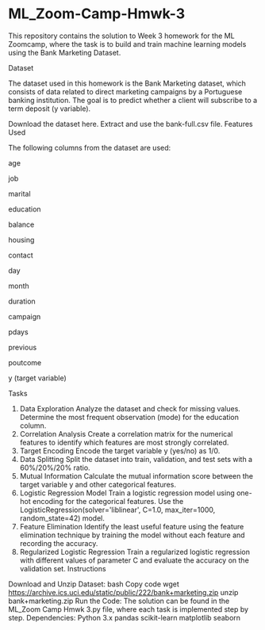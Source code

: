 # ML_Zoom-Camp-Hmwk-3
This repository contains the solution to Week 3 homework for the ML Zoomcamp, where the task is to build and train machine learning models using the Bank Marketing Dataset.

Dataset

The dataset used in this homework is the Bank Marketing dataset, which consists of data related to direct marketing campaigns by a Portuguese banking institution. The goal is to predict whether a client will subscribe to a term deposit (y variable).

Download the dataset here.
Extract and use the bank-full.csv file.
Features Used

The following columns from the dataset are used:

age

job

marital

education

balance

housing

contact

day

month

duration

campaign

pdays

previous

poutcome

y (target variable)


Tasks

1. Data Exploration
Analyze the dataset and check for missing values.
Determine the most frequent observation (mode) for the education column.
2. Correlation Analysis
Create a correlation matrix for the numerical features to identify which features are most strongly correlated.
3. Target Encoding
Encode the target variable y (yes/no) as 1/0.
4. Data Splitting
Split the dataset into train, validation, and test sets with a 60%/20%/20% ratio.
5. Mutual Information
Calculate the mutual information score between the target variable y and other categorical features.
6. Logistic Regression Model
Train a logistic regression model using one-hot encoding for the categorical features.
Use the LogisticRegression(solver='liblinear', C=1.0, max_iter=1000, random_state=42) model.
7. Feature Elimination
Identify the least useful feature using the feature elimination technique by training the model without each feature and recording the accuracy.
8. Regularized Logistic Regression
Train a regularized logistic regression with different values of parameter C and evaluate the accuracy on the validation set.
Instructions

Download and Unzip Dataset:
bash
Copy code
wget https://archive.ics.uci.edu/static/public/222/bank+marketing.zip
unzip bank+marketing.zip
Run the Code: The solution can be found in the ML_Zoom Camp Hmwk 3.py file, where each task is implemented step by step.
Dependencies:
Python 3.x
pandas
scikit-learn
matplotlib
seaborn
